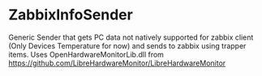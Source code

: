 # ZabbixInfoSender
Generic Sender that gets PC data not natively supported for zabbix client (Only Devices Temperature for now) and sends to zabbix using trapper items.
Uses OpenHardwareMonitorLib.dll from https://github.com/LibreHardwareMonitor/LibreHardwareMonitor
